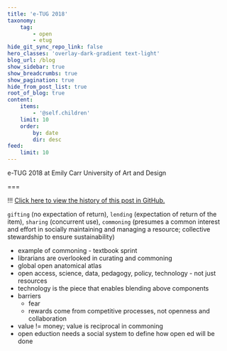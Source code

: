 ```yaml
---
title: 'e-TUG 2018'
taxonomy:
    tag:
        - open
        - etug
hide_git_sync_repo_link: false
hero_classes: 'overlay-dark-gradient text-light'
blog_url: /blog
show_sidebar: true
show_breadcrumbs: true
show_pagination: true
hide_from_post_list: true
root_of_blog: true
content:
    items:
        - '@self.children'
    limit: 10
    order:
        by: date
        dir: desc
feed:
    limit: 10
---
```


e-TUG 2018 at Emily Carr University of Art and Design

===

!!! [Click here to view the history of this post in GitHub.](https://github.com/cmadland/phd/commits/master/pages/01.blog/etug2018/item.md)

`gifting` (no expectation of return), `lending` (expectation of return of the item), `sharing` (concurrent use), `commoning` (presumes a common interest and effort in socially maintaining and managing a resource; collective stewardship to ensure sustainability)
- example of commoning - textbook sprint
- librarians are overlooked in curating and commoning
- global open anatomical atlas
- open access, science, data, pedagogy, policy, technology - not just resources
- technology is the piece that enables blending above components
- barriers
  - fear
  - rewards come from competitive processes, not openness and collaboration
- value != money; value is reciprocal in commoning
- open eduction needs a social system to define how open ed will be done
